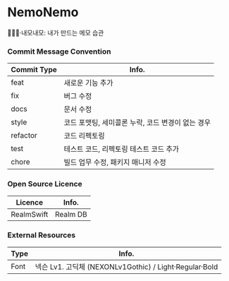 # NemoNemo
👨🏻‍💻·내모내모: 내가 만드는 메모 습관

### Commit Message Convention

| Commit Type | Info. |
| ----------- | ----- |
| feat | 새로운 기능 추가 |
| fix | 버그 수정 |
| docs | 문서 수정 |
| style | 코드 포맷팅, 세미콜론 누락, 코드 변경이 없는 경우 |
| refactor | 코드 리펙토링 |
| test | 테스트 코드, 리펙토링 테스트 코드 추가 |
| chore | 빌드 업무 수정, 패키지 매니저 수정 |


### Open Source Licence

| Licence | Info. |
| ----------- | ----- |
| RealmSwift | Realm DB |


### External Resources

| Type | Info. |
| ----------- | ----- |
| Font | 넥슨 Lv1. 고딕체 (NEXONLv1Gothic) / Light·Regular·Bold |
